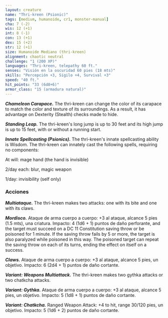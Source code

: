 ```yaml
---
layout: creature
name: "Thri-kreen (Psionic)"
tags: [medium, humanoide, cr1, monster-manual]
cha: 7 (-2)
wis: 12 (+1)
int: 8 (-1)
con: 13 (+1)
dex: 15 (+2)
str: 12 (+1)
size: Humanoide Mediano (thri-kreen)
alignment: chaotic neutral
challenge: "1 (200 XP)"
languages: "Thri-kreen, telepathy 60 ft."
senses: "Visión en la oscuridad 60 pies (18 mts)"
skills: "Percepción +3, Sigilo +4, Survival +3"
speed: "40 ft."
hit_points: "33 (6d8+6)"
armor_class: "15 (armadura natural)"
---
```


***Chameleon Carapace.*** The thri-kreen can change the color of its carapace to match the color and texture of its surroundings. As a result, it has advantage on Dexterity (Stealth) checks made to hide.

***Standing Leap.*** The thri-kreen's long jump is up to 30 feet and its high jump is up to 15 feet, with or without a running start.

***Innate Spellcasting (Psionics).*** The thri-kreen's innate spellcasting ability is Wisdom. The thri-kreen can innately cast the following spells, requiring no components:

At will: mage hand (the hand is invisible)

2/day each: blur, magic weapon

1/day: invisibility (self only)

### Acciones

***Multiataque.*** The thri-kreen makes two attacks: one with its bite and one with its claws.

***Mordisco.*** Ataque de arma cuerpo a cuerpo: +3 al ataque, alcance 5 pies (1.5 mts), una criatura. Impacto: 4 (1d6 + 1) puntos de daño perforante, and the target must succeed on a DC 11 Constitution saving throw or be poisoned for 1 minute. If the saving throw fails by 5 or more, the target is also paralyzed while poisoned in this way. The poisoned target can repeat the saving throw on each of its turns, ending the effect on itself on a success.

***Claws.*** Ataque de arma cuerpo a cuerpo: +3 al ataque, alcance 5 pies, un objetivo. Impacto: 6 (2d4 + 1) puntos de daño cortante.

***Variant: Weapons Multiattack.*** The thri-kreen makes two gythka attacks or two chatkcha attacks.

***Variant: Gythka.*** Ataque de arma cuerpo a cuerpo: +3 al ataque, alcance 5 pies, un objetivo. Impacto: 5 (1d8 + 1) puntos de daño cortante.

***Variant: Chatkcha.*** Ranged Weapon Attack: +4 to hit, range 30/120 pies, un objetivo. Impacto: 5 (1d6 + 2) puntos de daño cortante.